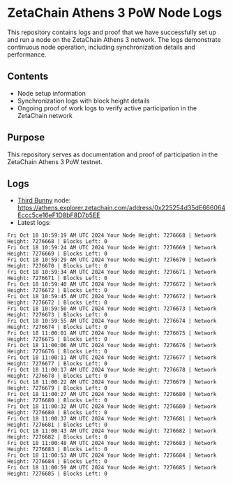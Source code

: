 # ZetaChain Athens 3 PoW Node Logs
This repository contains logs and proof that we have successfully set up and run a node on the ZetaChain Athens 3 network. The logs demonstrate continuous node operation, including synchronization details and performance.

## Contents
- Node setup information
- Synchronization logs with block height details
- Ongoing proof of work logs to verify active participation in the ZetaChain network

## Purpose
This repository serves as documentation and proof of participation in the ZetaChain Athens 3 PoW testnet.

## Logs

- [Third Bunny](https://thirdbunny.xyz/) node: https://athens.explorer.zetachain.com/address/0x225254d35dE666064Eccc5ce16eF1D8bF8D7b5EE
- Latest logs:
```
Fri Oct 18 10:59:19 AM UTC 2024 Your Node Height: 7276668 | Network Height: 7276668 | Blocks Left: 0
Fri Oct 18 10:59:24 AM UTC 2024 Your Node Height: 7276669 | Network Height: 7276669 | Blocks Left: 0
Fri Oct 18 10:59:29 AM UTC 2024 Your Node Height: 7276670 | Network Height: 7276670 | Blocks Left: 0
Fri Oct 18 10:59:34 AM UTC 2024 Your Node Height: 7276671 | Network Height: 7276671 | Blocks Left: 0
Fri Oct 18 10:59:40 AM UTC 2024 Your Node Height: 7276672 | Network Height: 7276672 | Blocks Left: 0
Fri Oct 18 10:59:45 AM UTC 2024 Your Node Height: 7276672 | Network Height: 7276672 | Blocks Left: 0
Fri Oct 18 10:59:50 AM UTC 2024 Your Node Height: 7276673 | Network Height: 7276673 | Blocks Left: 0
Fri Oct 18 10:59:55 AM UTC 2024 Your Node Height: 7276674 | Network Height: 7276674 | Blocks Left: 0
Fri Oct 18 11:00:01 AM UTC 2024 Your Node Height: 7276675 | Network Height: 7276675 | Blocks Left: 0
Fri Oct 18 11:00:06 AM UTC 2024 Your Node Height: 7276676 | Network Height: 7276676 | Blocks Left: 0
Fri Oct 18 11:00:11 AM UTC 2024 Your Node Height: 7276677 | Network Height: 7276677 | Blocks Left: 0
Fri Oct 18 11:00:17 AM UTC 2024 Your Node Height: 7276678 | Network Height: 7276678 | Blocks Left: 0
Fri Oct 18 11:00:22 AM UTC 2024 Your Node Height: 7276679 | Network Height: 7276679 | Blocks Left: 0
Fri Oct 18 11:00:27 AM UTC 2024 Your Node Height: 7276680 | Network Height: 7276680 | Blocks Left: 0
Fri Oct 18 11:00:32 AM UTC 2024 Your Node Height: 7276680 | Network Height: 7276680 | Blocks Left: 0
Fri Oct 18 11:00:37 AM UTC 2024 Your Node Height: 7276681 | Network Height: 7276681 | Blocks Left: 0
Fri Oct 18 11:00:43 AM UTC 2024 Your Node Height: 7276682 | Network Height: 7276682 | Blocks Left: 0
Fri Oct 18 11:00:48 AM UTC 2024 Your Node Height: 7276683 | Network Height: 7276683 | Blocks Left: 0
Fri Oct 18 11:00:53 AM UTC 2024 Your Node Height: 7276684 | Network Height: 7276684 | Blocks Left: 0
Fri Oct 18 11:00:59 AM UTC 2024 Your Node Height: 7276685 | Network Height: 7276685 | Blocks Left: 0
```
